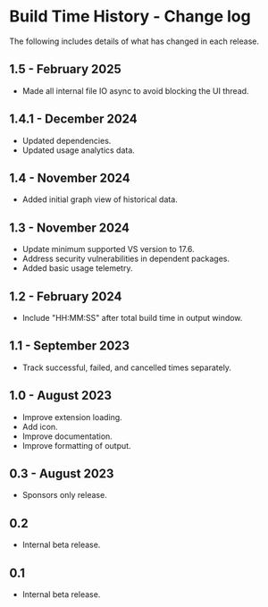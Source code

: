 ﻿# Build Time History - Change log

The following includes details of what has changed in each release.

## 1.5 - February 2025

- Made all internal file IO async to avoid blocking the UI thread.

## 1.4.1 - December 2024

- Updated dependencies.
- Updated usage analytics data.

## 1.4 - November 2024

- Added initial graph view of historical data.

## 1.3 - November 2024

- Update minimum supported VS version to 17.6.
- Address security vulnerabilities in dependent packages.
- Added basic usage telemetry.

## 1.2 - February 2024

- Include "HH:MM:SS" after total build time in output window.

## 1.1 - September 2023

- Track successful, failed, and cancelled times separately.

## 1.0 - August 2023

- Improve extension loading.
- Add icon.
- Improve documentation.
- Improve formatting of output.


## 0.3 - August 2023

- Sponsors only release.

## 0.2

- Internal beta release.

## 0.1

- Internal beta release.
